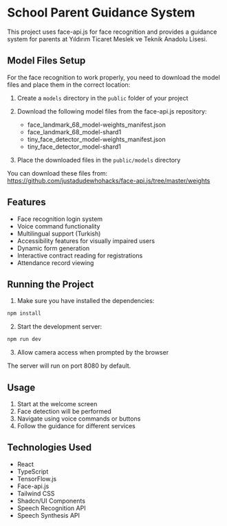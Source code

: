 
# School Parent Guidance System

This project uses face-api.js for face recognition and provides a guidance system for parents at Yıldırım Ticaret Meslek ve Teknik Anadolu Lisesi.

## Model Files Setup

For the face recognition to work properly, you need to download the model files and place them in the correct location:

1. Create a `models` directory in the `public` folder of your project
2. Download the following model files from the face-api.js repository:
   - face_landmark_68_model-weights_manifest.json
   - face_landmark_68_model-shard1
   - tiny_face_detector_model-weights_manifest.json
   - tiny_face_detector_model-shard1

3. Place the downloaded files in the `public/models` directory

You can download these files from:
https://github.com/justadudewhohacks/face-api.js/tree/master/weights

## Features

- Face recognition login system
- Voice command functionality
- Multilingual support (Turkish)
- Accessibility features for visually impaired users
- Dynamic form generation
- Interactive contract reading for registrations
- Attendance record viewing

## Running the Project

1. Make sure you have installed the dependencies:
```bash
npm install
```

2. Start the development server:
```bash
npm run dev
```

3. Allow camera access when prompted by the browser

The server will run on port 8080 by default.

## Usage

1. Start at the welcome screen
2. Face detection will be performed
3. Navigate using voice commands or buttons
4. Follow the guidance for different services

## Technologies Used

- React
- TypeScript
- TensorFlow.js
- Face-api.js
- Tailwind CSS
- Shadcn/UI Components
- Speech Recognition API
- Speech Synthesis API

